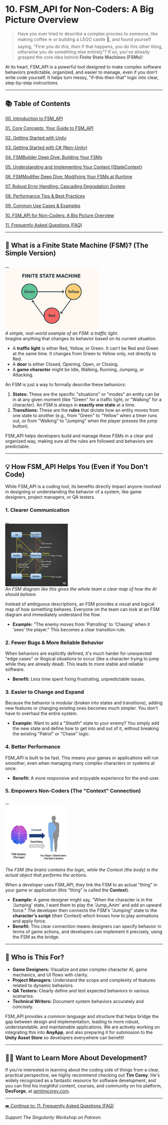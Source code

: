 # 10\. FSM\_API for Non-Coders: A Big Picture Overview

> Have you ever tried to describe a complex process to someone, like making coffee ☕ or building a LEGO castle 🏰, and found yourself saying, "First you do this, *then* if that happens, you do this other thing, *otherwise* you do something else entirely"? If so, you've already grasped the core idea behind **Finite State Machines (FSMs)**\!

At its heart, FSM\_API is a powerful tool designed to make complex software behaviors predictable, organized, and easier to manage, even if you don't write code yourself. It helps turn messy, "if-this-then-that" logic into clear, step-by-step instructions.

-----

## 📚 Table of Contents

[00. Introduction to FSM_API](00_Introduction.md)

[01. Core Concepts: Your Guide to FSM_API](01_Core_Concepts.md)

[02. Getting Started with Unity](02_Getting_Started_Unity.md)

[03. Getting Started with C# (Non-Unity)](03_Getting_Started_CSharp.md)

[04. FSMBuilder Deep Dive: Building Your FSMs](04_FSM_Builder_Deep_Dive.md)

[05. Understanding and Implementing Your Context (IStateContext)](05_Context_Implementation.md)

[06. FSMModifier Deep Dive: Modifying Your FSMs at Runtime](06_FSM_Modifier_Deep_Dive.md)

[07. Robust Error Handling: Cascading Degradation System](07_Error_Handling.md)

[08. Performance Tips & Best Practices](08_Performance_Tips.md)

[09. Common Use Cases & Examples](09_Common_Use_Cases.md)

[10. FSM_API for Non-Coders: A Big Picture Overview](10_Non_Coder_Overview.md)

[11. Frequently Asked Questions (FAQ)](11_FAQ.md)

-----

## 🤖 What is a Finite State Machine (FSM)? (The Simple Version)


<a href="Visuals/TrafficLightFSM.png" target="_blank">
    <img src="Visuals/TrafficLightFSM.png" alt="A state machine diagram of a traffic light." height="200" style="display: block;">
</a>
<em>A simple, real-world example of an FSM: a traffic light.</em>
<br>
Imagine anything that changes its behavior based on its current situation.

  * A **traffic light** is either Red, Yellow, or Green. It can't be Red and Green at the same time. It changes from Green to Yellow only, not directly to Red.
  * A **door** is either Closed, Opening, Open, or Closing.
  * A **game character** might be Idle, Walking, Running, Jumping, or Attacking.

An FSM is just a way to formally describe these behaviors:

1.  **States:** These are the specific "situations" or "modes" an entity can be in at any given moment (like "Green" for a traffic light, or "Walking" for a character). An FSM is always in **exactly one state** at a time.
2.  **Transitions:** These are the **rules** that dictate how an entity moves from one state to another (e.g., from "Green" to "Yellow" when a timer runs out, or from "Walking" to "Jumping" when the player presses the jump button).

FSM\_API helps developers build and manage these FSMs in a clear and organized way, making sure all the rules are followed and behaviors are predictable.

-----

## 💡 How FSM\_API Helps You (Even if You Don't Code)

While FSM\_API is a coding tool, its benefits directly impact anyone involved in designing or understanding the behavior of a system, like game designers, project managers, or QA testers.

### 1\. **Clearer Communication**

<a href="Visuals/Character_AI_FSM.png" target="_blank">
    <img src="Visuals/Character_AI_FSM.png" alt="A flowchart of an enemy AI, showing states like Patrolling and Chasing." height="200" style="display: block;">
</a>
<em>An FSM diagram like this gives the whole team a clear map of how the AI should behave.</em>
<br>

Instead of ambiguous descriptions, an FSM provides a visual and logical map of how something behaves. Everyone on the team can look at an FSM diagram and immediately understand the flow.

  * **Example:** "The enemy moves from 'Patrolling' to 'Chasing' when it 'sees' the player." This becomes a clear transition rule.

### 2\. **Fewer Bugs & More Reliable Behavior**

When behaviors are explicitly defined, it's much harder for unexpected "edge cases" or illogical situations to occur (like a character trying to jump while they are already dead). This leads to more stable and reliable software.

  * **Benefit:** Less time spent fixing frustrating, unpredictable issues.

### 3\. **Easier to Change and Expand**

Because the behavior is modular (broken into states and transitions), adding new features or changing existing ones becomes much simpler. You don't have to overhaul the entire system.

  * **Example:** Want to add a "Stealth" state to your enemy? You simply add the new state and define how to get into and out of it, without breaking the existing "Patrol" or "Chase" logic.

### 4\. **Better Performance**

FSM\_API is built to be fast. This means your games or applications will run smoother, even when managing many complex characters or systems at once.

  * **Benefit:** A more responsive and enjoyable experience for the end-user.

### 5\. **Empowers Non-Coders (The "Context" Connection)**

<a href="Visuals/FSM_Context_Relationship.png" target="_blank">
    <img src="Visuals/FSM_Context_Relationship.png" alt="A diagram showing the FSM as a brain controlling the game object as a body." height="200" style="display: block;">
</a>
<em>The FSM (the brain) contains the logic, while the Context (the body) is the actual object that performs the actions.</em>

When a developer uses FSM\_API, they link the FSM to an actual "thing" in your game or application (this "thing" is called the **Context**).

  * **Example:** A game designer might say, "When the character is in the 'Jumping' state, I want them to play the 'Jump\_Anim' and add an upward force." The developer then connects the FSM's "Jumping" state to the **character's script** (their Context) which knows how to play animations and apply force.
  * **Benefit:** This clear connection means designers can specify behavior in terms of game actions, and developers can implement it precisely, using the FSM as the bridge.

-----

## 🎯 Who is This For?

  * **Game Designers:** Visualize and plan complex character AI, game mechanics, and UI flows with clarity.
  * **Project Managers:** Understand the scope and complexity of features related to dynamic behaviors.
  * **QA Testers:** Clearly define and test expected behaviors in various scenarios.
  * **Technical Writers:** Document system behaviors accurately and concisely.

FSM\_API provides a common language and structure that helps bridge the gap between design and implementation, leading to more robust, understandable, and maintainable applications. We are actively working on integrating this into **AnyApp**, and also preparing it for submission to the **Unity Asset Store** so developers everywhere can benefit\!

-----

## 👨‍💻 Want to Learn More About Development?

If you're interested in learning about the coding side of things from a clear, practical perspective, we highly recommend checking out **Tim Corey**. He's widely recognized as a fantastic resource for software development, and you can find his insightful content, courses, and community on his platform, **DevForge**, at [iamtimcorey.com](https://www.iamtimcorey.com/). 

---

[➡️ Continue to: 11. Frequently Asked Questions (FAQ)](11_FAQ.md)


<a href="https://www.patreon.com/TheSingularityWorkshop" target="_blank">
</a>
<em>Support The Singularity Workshop on Patreon.</em>
</a>